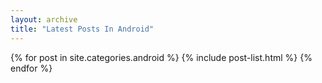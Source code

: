 ```yaml
---
layout: archive
title: "Latest Posts In Android"
---
```


<div class="tiles">
{% for post in site.categories.android %}
	{% include post-list.html %}
{% endfor %}
</div><!-- /.tiles -->